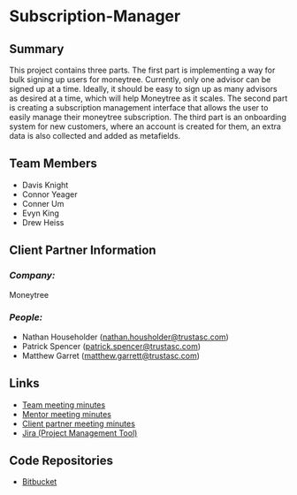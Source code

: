 # Subscription-Manager

## **Summary**

This project contains three parts. The first part is implementing a way for bulk signing up users for moneytree. Currently, only one advisor can be signed up at a time. Ideally, it should be easy to sign up as many advisors as desired at a time, which will help Moneytree as it scales. The second part is creating a subscription management interface that allows the user to easily manage their moneytree subscription. The third part is an onboarding system for new customers, where an account is created for them, an extra data is also collected and added as metafields.

## **Team Members**

- Davis Knight
- Connor Yeager
- Conner Um
- Evyn King
- Drew Heiss

## **Client Partner Information**

### _Company:_

Moneytree

### _People:_

- Nathan Householder (nathan.housholder@trustasc.com)
- Patrick Spencer (patrick.spencer@trustasc.com)
- Matthew Garret (matthew.garrett@trustasc.com)

## **Links**

- [Team meeting minutes](MeetingMinutes/Team)
- [Mentor meeting minutes](MeetingMinutes/Mentor)
- [Client partner meeting minutes](MeetingMinutes/ClientPartner)
- [Jira (Project Management Tool)](https://accutechdev.atlassian.net/jira/software/projects/MTSM/boards/108)

## **Code Repositories**

- [Bitbucket](https://bitbucket.org/accutechcapstone/bsu.subscriptionmanager/src/master/)
